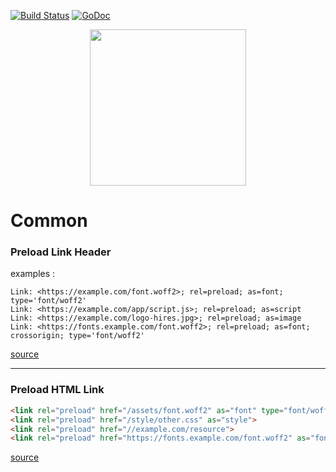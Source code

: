 [![Build Status](https://travis-ci.org/romainmenke/pusher.svg?branch=master)](https://travis-ci.org/romainmenke/pusher)
[![GoDoc](https://godoc.org/github.com/romainmenke/pusher?status.svg)](https://godoc.org/github.com/romainmenke/pusher/common)

<p align="center">
  <img src="https://cloud.githubusercontent.com/assets/11521496/24838540/070645b2-1d4a-11e7-9c39-900371d5fda3.png" width="250"/>
</p>

# Common

### Preload Link Header

examples :

```
Link: <https://example.com/font.woff2>; rel=preload; as=font; type='font/woff2'
Link: <https://example.com/app/script.js>; rel=preload; as=script
Link: <https://example.com/logo-hires.jpg>; rel=preload; as=image
Link: <https://fonts.example.com/font.woff2>; rel=preload; as=font; crossorigin; type='font/woff2'
```
[source](https://w3c.github.io/preload/M)

---

### Preload HTML Link

```html
<link rel="preload" href="/assets/font.woff2" as="font" type="font/woff2">
<link rel="preload" href="/style/other.css" as="style">
<link rel="preload" href="//example.com/resource">
<link rel="preload" href="https://fonts.example.com/font.woff2" as="font" crossorigin type="font/woff2">
```

[source](https://w3c.github.io/preload/M)
